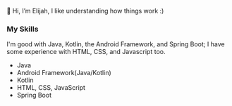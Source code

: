👋 Hi, I’m Elijah, I like understanding how things work :)
### My Skills
I'm good with Java, Kotlin, the Android Framework, and Spring Boot; I have some experience with HTML, CSS, and Javascript too.
- Java 
- Android Framework(Java/Kotlin)
- Kotlin
- HTML, CSS, JavaScript
- Spring Boot

<!---
atolz-bro/atolz-bro is a ✨ special ✨ repository because its `README.md` (this file) appears on your GitHub profile.
You can click the Preview link to take a look at your changes.
--->
